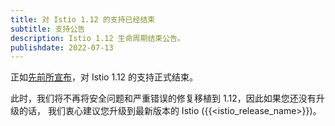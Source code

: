 ```yaml
---
title: 对 Istio 1.12 的支持已经结束
subtitle: 支持公告
description: Istio 1.12 生命周期结束公告。
publishdate: 2022-07-13
---
```


正如[先前所宣布](/zh/news/support/announcing-1.12-eol/)，对 Istio 1.12 的支持正式结束。

此时，我们将不再将安全问题和严重错误的修复移植到 1.12，因此如果您还没有升级的话，
我们衷心建议您升级到最新版本的 Istio ({{<istio_release_name>}})。
